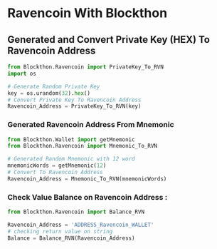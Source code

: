 # Ravencoin With Blockthon

## Generated and Convert Private Key (HEX) To Ravencoin Address
```python
from Blockthon.Ravencoin import PrivateKey_To_RVN
import os

# Generate Random Private Key
key = os.urandom(32).hex()
# Convert Private Key To Ravencoin Address
Ravencoin_Address = PrivateKey_To_RVN(key)
```
### Generated Ravencoin Address From Mnemonic
```python
from Blockthon.Wallet import getMnemonic
from Blockthon.Ravencoin import Mnemonic_To_RVN

# Generated Random Mnemonic with 12 word
mnemonicWords = getMnemonic(12)
# Convert To Ravencoin Address
Ravencoin_Address = Mnemonic_To_RVN(mnemonicWords)
```

### Check Value Balance on Ravencoin Address :
```python
from Blockthon.Ravencoin import Balance_RVN

Ravencoin_Address = 'ADDRESS_Ravencoin_WALLET'
# checking return value on string
Balance = Balance_RVN(Ravencoin_Address)
```